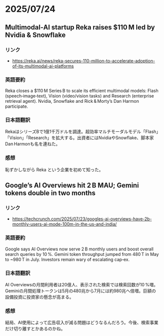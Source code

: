 # 2025/07/24

## Multimodal‑AI startup Reka raises \$110 M led by Nvidia & Snowflake

### リンク

- https://reka.ai/news/reka-secures-110-million-to-accelerate-adoption-of-its-multimodal-ai-platforms

### 英語要約

Reka closes a \$110 M Series B to scale its efficient multimodal models: Flash (speech‑image‑text), Vision (video/vision tasks) and Research (enterprise retrieval agent). Nvidia, Snowflake and Rick & Morty’s Dan Harmon participate.

### 日本語翻訳

RekaはシリーズBで1億1千万ドルを調達。超効率マルチモーダルモデル「Flash」「Vision」「Research」を拡大する。出資者にはNvidiaやSnowflake、脚本家Dan Harmonも名を連ねた。

### 感想

恥ずかしながら Reka という企業を初めて知った。

## Google’s AI Overviews hit 2 B MAU; Gemini tokens double in two months

### リンク

- https://techcrunch.com/2025/07/23/googles-ai-overviews-have-2b-monthly-users-ai-mode-100m-in-the-us-and-india/

### 英語要約

Google says AI Overviews now serve 2 B monthly users and boost overall search queries by 10 %. Gemini token throughput jumped from 480 T in May to \~980 T in July. Investors remain wary of escalating cap‑ex.

### 日本語翻訳

AI Overviewsの月間利用者は20億人、表示された検索では検索回数が10 %増。Geminiの月間処理トークンは5月の480兆から7月には約980兆へ倍増。巨額の設備投資に投資家の懸念が高まる。

### 感想

結局、AI使用によって広告収入が減る問題はどうなるんだろう。今後、検索事業だけ切り離すとかあるのかね。

